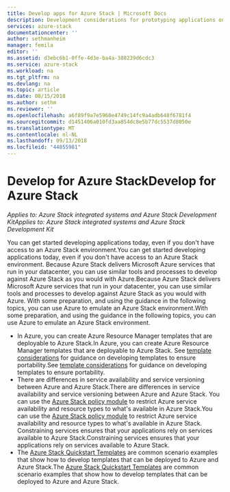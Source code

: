 ```yaml
---
title: Develop apps for Azure Stack | Microsoft Docs
description: Development considerations for prototyping applications on Azure Stack
services: azure-stack
documentationcenter: ''
author: sethmanheim
manager: femila
editor: ''
ms.assetid: d3ebc6b1-0ffe-4d3e-ba4a-388239d6cdc3
ms.service: azure-stack
ms.workload: na
ms.tgt_pltfrm: na
ms.devlang: na
ms.topic: article
ms.date: 08/15/2018
ms.author: sethm
ms.reviewer: ''
ms.openlocfilehash: a6f89f9a7e5960e4749c14fc9a4adb648f6781f4
ms.sourcegitcommit: d1451406a010fd3aa854dc8e5b77dc5537d8050e
ms.translationtype: MT
ms.contentlocale: nl-NL
ms.lasthandoff: 09/13/2018
ms.locfileid: "44855981"
---
```

# <a name="develop-for-azure-stack"></a><span data-ttu-id="ddc9e-103">Develop for Azure Stack</span><span class="sxs-lookup"><span data-stu-id="ddc9e-103">Develop for Azure Stack</span></span>

<span data-ttu-id="ddc9e-104">*Applies to: Azure Stack integrated systems and Azure Stack Development Kit*</span><span class="sxs-lookup"><span data-stu-id="ddc9e-104">*Applies to: Azure Stack integrated systems and Azure Stack Development Kit*</span></span>

<span data-ttu-id="ddc9e-105">You can get started developing applications today, even if you don't have access to an Azure Stack environment.</span><span class="sxs-lookup"><span data-stu-id="ddc9e-105">You can get started developing applications today, even if you don't have access to an Azure Stack environment.</span></span> <span data-ttu-id="ddc9e-106">Because Azure Stack delivers Microsoft Azure services that run in your datacenter, you can use similar tools and processes to develop against Azure Stack as you would with Azure.</span><span class="sxs-lookup"><span data-stu-id="ddc9e-106">Because Azure Stack delivers Microsoft Azure services that run in your datacenter, you can use similar tools and processes to develop against Azure Stack as you would with Azure.</span></span> <span data-ttu-id="ddc9e-107">With some preparation, and using the guidance in the following topics, you can use Azure to emulate an Azure Stack environment.</span><span class="sxs-lookup"><span data-stu-id="ddc9e-107">With some preparation, and using the guidance in the following topics, you can use Azure to emulate an Azure Stack environment.</span></span>

* <span data-ttu-id="ddc9e-108">In Azure, you can create Azure Resource Manager templates that are deployable to Azure Stack.</span><span class="sxs-lookup"><span data-stu-id="ddc9e-108">In Azure, you can create Azure Resource Manager templates that are deployable to Azure Stack.</span></span> <span data-ttu-id="ddc9e-109">See [template considerations](azure-stack-develop-templates.md) for guidance on developing templates to ensure portability.</span><span class="sxs-lookup"><span data-stu-id="ddc9e-109">See [template considerations](azure-stack-develop-templates.md) for guidance on developing templates to ensure portability.</span></span>
* <span data-ttu-id="ddc9e-110">There are differences in service availability and service versioning between Azure and Azure Stack.</span><span class="sxs-lookup"><span data-stu-id="ddc9e-110">There are differences in service availability and service versioning between Azure and Azure Stack.</span></span> <span data-ttu-id="ddc9e-111">You can use the [Azure Stack policy module](azure-stack-policy-module.md) to restrict Azure service availability and resource types to what's available in Azure Stack.</span><span class="sxs-lookup"><span data-stu-id="ddc9e-111">You can use the [Azure Stack policy module](azure-stack-policy-module.md) to restrict Azure service availability and resource types to what's available in Azure Stack.</span></span> <span data-ttu-id="ddc9e-112">Constraining services ensures that your applications rely on services available to Azure Stack.</span><span class="sxs-lookup"><span data-stu-id="ddc9e-112">Constraining services ensures that your applications rely on services available to Azure Stack.</span></span>
* <span data-ttu-id="ddc9e-113">The [Azure Stack Quickstart Templates](https://github.com/Azure/AzureStack-QuickStart-Templates) are common scenario examples that show how to develop templates that can be deployed to Azure and Azure Stack.</span><span class="sxs-lookup"><span data-stu-id="ddc9e-113">The [Azure Stack Quickstart Templates](https://github.com/Azure/AzureStack-QuickStart-Templates) are common scenario examples that show how to develop templates that can be deployed to Azure and Azure Stack.</span></span>

